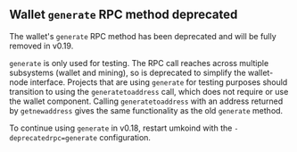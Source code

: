 Wallet `generate` RPC method deprecated
---------------------------------------

The wallet's `generate` RPC method has been deprecated and will be fully
removed in v0.19.

`generate` is only used for testing. The RPC call reaches across multiple
subsystems (wallet and mining), so is deprecated to simplify the wallet-node
interface. Projects that are using `generate` for testing purposes should
transition to using the `generatetoaddress` call, which does not require or use
the wallet component. Calling `generatetoaddress` with an address returned by
`getnewaddress` gives the same functionality as the old `generate` method.

To continue using `generate` in v0.18, restart umkoind with the
`-deprecatedrpc=generate` configuration.

